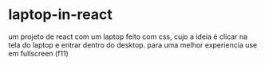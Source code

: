 # laptop-in-react
um projeto de react com um laptop feito com css, cujo a ideia é clicar na tela do laptop e entrar dentro do desktop.
para uma melhor experiencia use em fullscreen (f11)
